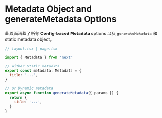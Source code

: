 # Metadata Object and generateMetadata Options
此頁面涵蓋了所有 **Config-based Metadata** options 以及 `generateMetadata` 和 static metadata object。

```js
// layout.tsx | page.tsx

import { Metadata } from 'next'

// either Static metadata
export const metadata: Metadata = {
  title: '...',
}

// or Dynamic metadata
export async function generateMetadata({ params }) {
  return {
    title: '...',
  }
}

```













